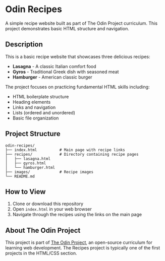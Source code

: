 # Odin Recipes

A simple recipe website built as part of The Odin Project curriculum. This project demonstrates basic HTML structure and navigation.

## Description

This is a basic recipe website that showcases three delicious recipes:
- **Lasagna** - A classic Italian comfort food
- **Gyros** - Traditional Greek dish with seasoned meat
- **Hamburger** - American classic burger

The project focuses on practicing fundamental HTML skills including:
- HTML boilerplate structure
- Heading elements
- Links and navigation
- Lists (ordered and unordered)
- Basic file organization

## Project Structure

```
odin-recipes/
├── index.html          # Main page with recipe links
├── recipes/            # Directory containing recipe pages
│   ├── lasagna.html
│   ├── gyros.html
│   └── hamburger.html
├── images/             # Recipe images
└── README.md
```

## How to View

1. Clone or download this repository
2. Open `index.html` in your web browser
3. Navigate through the recipes using the links on the main page

## About The Odin Project

This project is part of [The Odin Project](https://www.theodinproject.com/), an open-source curriculum for learning web development. The Recipes project is typically one of the first projects in the HTML/CSS section.
